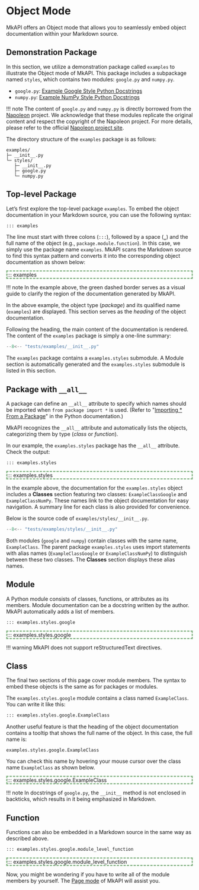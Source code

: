 # Object Mode

MkAPI offers an Object mode that allows you to seamlessly
embed object documentation within your Markdown source.

## Demonstration Package

In this section, we utilize a demonstration package called
`examples` to illustrate the Object mode of MkAPI.
This package includes a subpackage named `styles`, which contains
two modules: `google.py` and `numpy.py`.

- `google.py`: [Example Google Style Python Docstrings][google]
- `numpy.py`: [Example NumPy Style Python Docstrings][numpy]

!!! note
    The content of `google.py` and `numpy.py` is directly borrowed
    from the [Napoleon][napoleon] project.
    We acknowledge that these modules replicate the original content
    and respect the copyright of the Napoleon project.
    For more details, please refer to the official
    [Napoleon project site][napoleon].

[napoleon]: https://sphinxcontrib-napoleon.readthedocs.io/en/latest/
[google]: https://sphinxcontrib-napoleon.readthedocs.io/en/latest/example_google.html
[numpy]: https://sphinxcontrib-napoleon.readthedocs.io/en/latest/example_numpy.html

The directory structure of the `examples` package is as follows:

```text
examples/
├─ __init__.py
└─ styles/
   ├─ __init__.py
   ├─ google.py
   └─ numpy.py
```

## Top-level Package

Let’s first explore the top-level package `examples`.
To embed the object documentation in your Markdown source,
you can use the following syntax:

```markdown
::: examples
```

The line must start with three colons (`:::`), followed by a
space (<code>&blank;</code>) and the full name of the object
(e.g., `package.module.function`).
In this case, we simply use the package name `examples`.
MkAPI scans the Markdown source to find this syntax pattern
and converts it into the corresponding object documentation
as shown below:

<div markdown="1" style="border: 3px dashed #22772288;">
::: examples
</div>

!!! note
    In the example above, the green dashed border serves as a visual
    guide to clarify the region of the documentation generated by MkAPI.

In the above example,
the object type (*package*) and its qualified name (`examples`)
are displayed.
This section serves as the *heading* of the object documentation.

Following the heading, the main content of the documentation is rendered.
The content of the `examples` package is simply a one-line summary:

```python title="examples/__init__.py"
--8<-- "tests/examples/__init__.py"
```

The `examples` package contains a `examples.styles` submodule.
A Module section is automatically generated and the `examples.styles` submodule
is listed in this section.

## Package with `__all__`

A package can define an `__all__` attribute to specify which
names should be imported when `from package import *` is used.
(Refer to "[Importing * From a Package][1]" in the Python documentation.)

[1]: https://docs.python.org/3/tutorial/modules.html#importing-from-a-package

MkAPI recognizes the `__all__` attribute and automatically lists the objects,
categorizing them by type (*class* or *function*).

In our example, the `examples.styles` package has the `__all__` attribute.
Check the output:

```markdown
::: examples.styles
```

<div markdown="1" style="border: 3px dashed #22772288;">
::: examples.styles
</div>

In the example above, the documentation for the `examples.styles`
object includes a **Classes** section featuring two classes:
`ExampleClassGoogle` and `ExampleClassNumPy`.
These names link to the object documentation for easy navigation.
A summary line for each class is also provided for convenience.

Below is the source code of `examples/styles/__init__.py`.

```python title="examples/styles/__init__.py"
--8<-- "tests/examples/styles/__init__.py"
```

Both modules (`google` and `numpy`) contain classes with the same name,
`ExampleClass`.
The parent package `examples.styles` uses import statements with alias names
(`ExampleClassGoogle` or `ExampleClassNumPy`) to distinguish between these two classes.
The **Classes** section displays these alias names.

## Module

A Python module consists of classes, functions, or attributes as its members.
Module documentation can be a docstring written by the author.
MkAPI automatically adds a list of members.

```markdown
::: examples.styles.google
```

<div markdown="1" style="border: 3px dashed #22772288;">
::: examples.styles.google
</div>

!!! warning
    MkAPI does not support reStructuredText directives.

## Class

The final two sections of this page cover module members.
The syntax to embed these objects is the same as for packages or modules.

The `examples.styles.google` module contains a class
named `ExampleClass`. You can write it like this:

```markdown
::: examples.styles.google.ExampleClass
```

Another useful feature is that the heading of the object documentation
contains a tooltip that shows the full name of the object.
In this case, the full name is:

    examples.styles.google.ExampleClass

You can check this name by hovering your mouse cursor over the
class name `ExampleClass` as shown below.

<div markdown="1" style="border: 3px dashed #22772288;">
::: examples.styles.google.ExampleClass
</div>

!!! note
    In docstrings of `google.py`, the `__init__` method is not enclosed in backticks,
    which results in it being emphasized in Markdown.

## Function

Functions can also be embedded in a Markdown source
in the same way as described above.

```markdown
::: examples.styles.google.module_level_function
```

<div markdown="1" style="border: 3px dashed #22772288;">
::: examples.styles.google.module_level_function
</div>

Now, you might be wondering if you have to write all of the
module members by yourself.
The [Page mode](page.md) of MkAPI will assist you.
